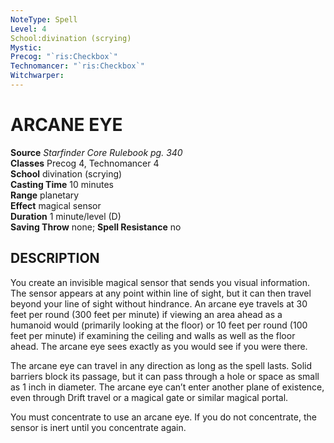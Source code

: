 ```yaml
---
NoteType: Spell
Level: 4
School:divination (scrying) 
Mystic:
Precog: "`ris:Checkbox`"
Technomancer: "`ris:Checkbox`"
Witchwarper:
---
```

# ARCANE EYE

**Source** _Starfinder Core Rulebook pg. 340_  
**Classes** Precog 4, Technomancer 4  
**School** divination (scrying)  
**Casting Time** 10 minutes  
**Range** planetary  
**Effect** magical sensor  
**Duration** 1 minute/level (D)  
**Saving Throw** none; **Spell Resistance** no

## DESCRIPTION

You create an invisible magical sensor that sends you visual information. The sensor appears at any point within line of sight, but it can then travel beyond your line of sight without hindrance. An arcane eye travels at 30 feet per round (300 feet per minute) if viewing an area ahead as a humanoid would (primarily looking at the floor) or 10 feet per round (100 feet per minute) if examining the ceiling and walls as well as the floor ahead. The arcane eye sees exactly as you would see if you were there.

The arcane eye can travel in any direction as long as the spell lasts. Solid barriers block its passage, but it can pass through a hole or space as small as 1 inch in diameter. The arcane eye can’t enter another plane of existence, even through Drift travel or a magical gate or similar magical portal.

You must concentrate to use an arcane eye. If you do not concentrate, the sensor is inert until you concentrate again.